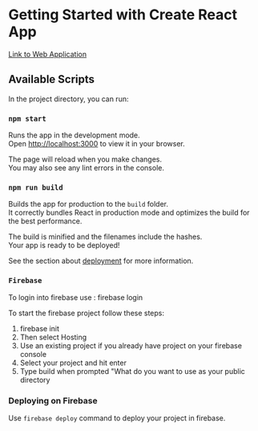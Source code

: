 # Getting Started with Create React App

[Link to Web Application](https://resume-c79a2.web.app)

## Available Scripts

In the project directory, you can run:

### `npm start`

Runs the app in the development mode.\
Open [http://localhost:3000](http://localhost:3000) to view it in your browser.

The page will reload when you make changes.\
You may also see any lint errors in the console.

### `npm run build`

Builds the app for production to the `build` folder.\
It correctly bundles React in production mode and optimizes the build for the best performance.

The build is minified and the filenames include the hashes.\
Your app is ready to be deployed!

See the section about [deployment](https://facebook.github.io/create-react-app/docs/deployment) for more information.

### `Firebase`

To login into firebase use : firebase login

To start the firebase project follow these steps:

1. firebase init
2. Then select Hosting
3. Use an existing project if you already have project on your firebase console
4. Select your project and hit enter
5. Type build when prompted "What do you want to use as your public directory

### Deploying on Firebase

Use `firebase deploy` command to deploy your project in firebase.